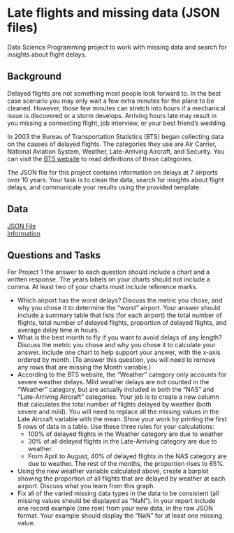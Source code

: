 # Late flights and missing data (JSON files)
Data Science Programming project to work with missing data and search for insights about flight delays.

## Background

Delayed flights are not something most people look forward to. In the best case scenario you may only wait a few extra minutes for the plane to be cleaned. However, those few minutes can stretch into hours if a mechanical issue is discovered or a storm develops. Arriving hours late may result in you missing a connecting flight, job interview, or your best friend’s wedding. </br>

In 2003 the Bureau of Transportation Statistics (BTS) began collecting data on the causes of delayed flights. The categories they use are Air Carrier, National Aviation System, Weather, Late-Arriving Aircraft, and Security. You can visit the [BTS website](https://www.bts.gov/topics/airlines-and-airports/understanding-reporting-causes-flight-delays-and-cancellations) to read definitions of these categories. </br>

The JSON file for this project contains information on delays at 7 airports over 10 years. Your task is to clean the data, search for insights about flight delays, and communicate your results using the provided template. </br>

## Data

[JSON File](https://github.com/byuidatascience/data4missing/raw/master/data-raw/flights_missing/flights_missing.json) </br>
[Information](https://github.com/byuidatascience/data4missing/blob/master/data.md)

## Questions and Tasks

For Project 1 the answer to each question should include a chart and a written response. The years labels on your charts should not include a comma. At least two of your charts must include reference marks.

- Which airport has the worst delays? Discuss the metric you chose, and why you chose it to determine the “worst” airport. Your answer should include a summary table that lists (for each airport) the total number of flights, total number of delayed flights, proportion of delayed flights, and average delay time in hours.
- What is the best month to fly if you want to avoid delays of any length? Discuss the metric you chose and why you chose it to calculate your answer. Include one chart to help support your answer, with the x-axis ordered by month. (To answer this question, you will need to remove any rows that are missing the Month variable.)
- According to the BTS website, the “Weather” category only accounts for severe weather delays. Mild weather delays are not counted in the “Weather” category, but are actually included in both the “NAS” and “Late-Arriving Aircraft” categories. Your job is to create a new column that calculates the total number of flights delayed by weather (both severe and mild). You will need to replace all the missing values in the Late Aircraft variable with the mean. Show your work by printing the first 5 rows of data in a table. Use these three rules for your calculations:
    + 100% of delayed flights in the Weather category are due to weather
    + 30% of all delayed flights in the Late-Arriving category are due to weather.
    + From April to August, 40% of delayed flights in the NAS category are due to weather. The rest of the months, the proportion rises to 65%.
- Using the new weather variable calculated above, create a barplot showing the proportion of all flights that are delayed by weather at each airport. Discuss what you learn from this graph.
- Fix all of the varied missing data types in the data to be consistent (all missing values should be displayed as “NaN”). In your report include one record example (one row) from your new data, in the raw JSON format. Your example should display the “NaN” for at least one missing value.
